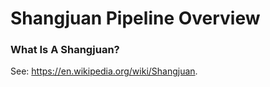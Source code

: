 # Shangjuan Pipeline Overview



### What Is A Shangjuan?

See: https://en.wikipedia.org/wiki/Shangjuan.